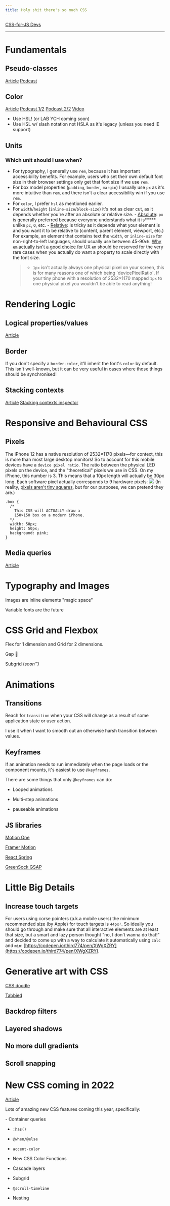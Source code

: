 ```yaml
---
title: Holy shit there's so much CSS
---
```


[CSS-for-JS Devs](https://css-for-js.dev/)

---

# Fundamentals

## Pseudo-classes

[Article](https://developer.mozilla.org/en-US/docs/Web/CSS/Pseudo-classes)
[Podcast](https://open.spotify.com/episode/4oQ23OfgIMUsrJ4iuV9mG5?si=6115eb8b26ea4532)

## Color

[Article](https://developer.mozilla.org/en-US/docs/Web/CSS/color_value)
[Podcast 1/2](https://open.spotify.com/episode/5WcgqRbtXg6j6N9GEO96ve?si=164f888ac2ae466f)
[Podcast 2/2](https://open.spotify.com/episode/2wdKgTolHCMXS1YD24WMHH?si=4d9ccfb6b9724522)
[Video](https://player.vimeo.com/video/609861139)

- Use HSL! (or LAB YCH coming soon)
- Use HSL w/ slash notation not HSLA as it's legacy (unless you need IE support)

## Units

### Which unit should I use when?

- For typography, I generally use `rem`, because it has important accessibility benefits. For example, users who set their own default font size in their browser settings only get that font size if we use `rem`.
- For box model properties (`padding`, `border`, `margin`) I usually use `px` as it's more intuitive than `rem`, and there isn't a clear accessibility win if you use `rem`.
- For `color`, I prefer `hsl` as mentioned earlier.
- For `width`/`height` (`inline-size`/`block-size`) it's not as clear cut, as it depends whether you're after an absolute or relative size. - [Absolute](https://drafts.csswg.org/css-values/#absolute-lengths): `px` is generally preferred because everyone understands what it is**\*** unlike `pc`, `Q`, etc. - [Relative](https://drafts.csswg.org/css-values/#relative-lengths): Is tricky as it depends what your element is and you want it to be relative to (content, parent element, viewport, etc.) For example, an element that contains text the `width`, or `inline-size` for non-right-to-left languages, should usually use between 45-90`ch`.
  [Why `em` actually isn't a good choice for UX](https://player.vimeo.com/video/526674427)
  `em` should be reserved for the very rare cases when you actually do want a property to scale directly with the font size.
  > - `1px` isn't actually always one physical pixel on your screen, this is for many reasons one of which being \`devicePixelRatio\`. If your tiny phone with a resolution of 2532×1170 mapped `1px` to one physical pixel you wouldn't be able to read anything!

# **Rendering Logic**

## Logical properties/values

[Article](https://developer.mozilla.org/en-US/docs/Web/CSS/CSS_Logical_Properties)

## Border

If you don't specify a `border-color`, it'll inherit the font's `color` by default. This isn't well-known, but it can be very useful in cases where those things should be synchronised!

## Stacking contexts

[Article](https://developer.mozilla.org/en-US/docs/Web/CSS/CSS_Positioning/Understanding_z_index/The_stacking_context)
[Stacking contexts inspector](https://github.com/andreadev-it/stacking-contexts-inspector)

# **Responsive and Behavioural CSS**

## Pixels

The iPhone 12 has a native resolution of 2532×1170 pixels—for context, this is more than most large desktop monitors!
So to account for this mobile devices have a `device pixel ratio`.
The ratio between the physical LED pixels on the device, and the "theoretical" pixels we use in CSS. On my iPhone, this number is 3. This means that a 10px length will actually be 30px long. Each software pixel actually corresponds to 9 hardware pixels:
![](https://courses.joshwcomeau.com/cfj-mats/hardware-to-software-px.png)
(In reality, [pixels aren't tiny squares](http://alvyray.com/Memos/CG/Microsoft/6_pixel.pdf), but for our purposes, we can pretend they are.)

```
.box {
  /*
    This CSS will ACTUALLY draw a
    150×150 box on a modern iPhone.
  */
  width: 50px;
  height: 50px;
  background: pink;
}
```

## Media queries

[Article](https://polypane.app/blog/the-complete-guide-to-css-media-queries/#upcoming-media-query-features)

# Typography and Images

Images are inline elements "magic space"

Variable fonts are the future

# **CSS Grid and Flexbox**

Flex for 1 dimension and Grid for 2 dimensions.

Gap 👏

Subgrid (_soon™️)_

# **Animations**

## Transitions

Reach for `transition` when your CSS will change as a result of some application state or user action.

I use it when I want to smooth out an otherwise harsh transition between values.

## Keyframes

If an animation needs to run immediately when the page loads or the component mounts, it's easiest to use `@keyframes`.

There are some things that only `@keyframes` can do:

- Looped animations

- Multi-step animations

- pauseable animations

## JS libraries

[Motion One](https://motion.dev/)

[Framer Motion](https://www.framer.com/motion/)

[React Spring](https://react-spring.io/)

[GreenSock GSAP](https://greensock.com/gsap/)

# **Little Big Details**

## Increase touch targets

For users using corse pointers (a.k.a mobile users) the minimum recommended size (by Apple) for touch targets is `44px²`. So ideally you should go through and make sure that all interactive elements are at least that size, but a smart and lazy person thought "no, I don't wanna do that!" and decided to come up with a way to calculate it automatically using `calc` and `min`: [https://codepen.io/third774/pen/XWgXZRY](https://codepen.io/third774/pen/XWgXZRY).

# **Generative art with CSS**

[CSS doodle](https://css-doodle.com/)

[Tabbied](https://tabbied.com/select-artwork)

## **Backdrop filters**

## **Layered shadows**

## **No more dull gradients**

## **Scroll snapping**

# **New CSS coming in 2022**

[Article](https://www.smashingmagazine.com/2022/03/new-css-features-2022)

Lots of amazing new CSS features coming this year, specifically:

\- Container queries

- `:has()`

- `@when/@else`

- `accent-color`

- New CSS Color Functions

- Cascade layers

- Subgrid

- `@scroll-timeline`

- Nesting
